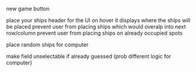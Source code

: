 new game button

place your ships header for the UI
on hover it displays where the ships will be placed
prevent user from placing ships which would overalp into next row/column
prevent user from placing ships on already occupied spots

place random ships for computer

make field unselectable if already guessed (prob different logic for computer)
